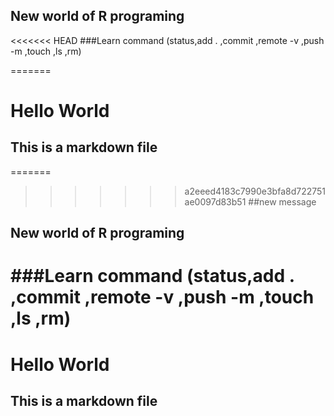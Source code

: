 ## New world of R programing

<<<<<<< HEAD
###Learn command (status,add . ,commit ,remote -v ,push -m ,touch ,ls ,rm)

=======

# Hello World 

## This is a markdown file
=======
>>>>>>> a2eeed4183c7990e3bfa8d722751ae0097d83b51
##new message

## New world of R programing
###Learn command (status,add . ,commit ,remote -v ,push -m ,touch ,ls ,rm)
=======
# Hello World 
## This is a markdown file
